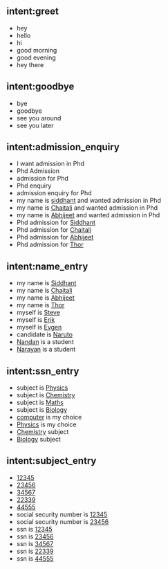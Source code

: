 ## intent:greet
- hey
- hello
- hi
- good morning
- good evening
- hey there

## intent:goodbye
- bye
- goodbye
- see you around
- see you later


## intent:admission_enquiry
- I want admission in Phd
- Phd Admission
- admission for Phd
- Phd enquiry
- admission enquiry for Phd
- my name is [siddhant](name) and wanted admission in Phd
- my name is [Chaitali](name) and wanted admission in Phd
- my name is [Abhijeet](name) and wanted admission in Phd
- Phd admission for [Siddhant](name)
- Phd admission for [Chaitali](name)
- Phd admission for [Abhijeet](name)
- Phd admission for [Thor](name)

## intent:name_entry
- my name is [Siddhant](name)
- my name is [Chaitali](name)
- my name is [Abhijeet](name)
- my name is [Thor](name)
- myself is [Steve](name)
- myself is [Erik](name)
- myself is [Evgen](name)
- candidate is [Naruto](name)
- [Nandan](name) is a student
- [Narayan](name) is a student

## intent:ssn_entry
- subject is [Physics](subject)
- subject is [Chemistry](subject)
- subject is [Maths](subject)
- subject is [Biology](subject)
- [computer](subject) is my choice
- [Physics](subject) is my choice
- [Chemistry](subject) subject
- [Biology](subject) subject


## intent:subject_entry
- [12345](ssn)
- [23456](ssn)
- [34567](ssn)
- [22339](ssn)
- [44555](ssn)
- social security number is [12345](ssn)
- social security number is [23456](ssn)
- ssn is [12345](ssn)
- ssn is [23456](ssn)
- ssn is [34567](ssn)
- ssn is [22339](ssn)
- ssn is [44555](ssn)